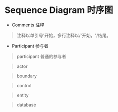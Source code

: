 Sequence Diagram 时序图
===
* Comments 注释
> 注释以单引号'开始，多行注释以/'开始，'/结尾。

* Participant 参与者
> participant
普通的参与者

> actor

> boundary

> control

> entity

> database